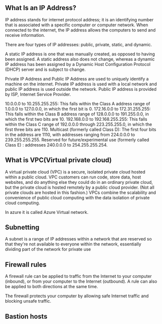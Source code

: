 ## What Is an IP Address?
IP address stands for internet protocol address; it is an identifying number that is associated with a specific computer or computer network. When connected to the internet, the IP address allows the computers to send and receive information.

There are four types of IP addresses: public, private, static, and dynamic.

A static IP address is one that was manually created, as opposed to having been assigned. A static address also does not change, whereas a dynamic IP address has been assigned by a Dynamic Host Configuration Protocol (DHCP) server and is subject to change.

Private IP Address and Public IP Address are used to uniquely identify a machine on the internet. Private IP address is used with a local network and public IP address is used outside the network. Public IP address is provided by ISP, Internet Service Provider.


10.0.0.0 to 10.255.255.255: This falls within the Class A address range of 1.0.0.0 to 127.0.0.0, in which the first bit is 0.
172.16.0.0 to 172.31.255.255: This falls within the Class B address range of 128.0.0.0 to 191.255.0.0, in which the first two bits are 10.
192.168.0.0 to 192.168.255.255: This falls within the Class C range of 192.0.0.0 through 223.255.255.0, in which the first three bits are 110.
Multicast (formerly called Class D): The first four bits in the address are 1110, with addresses ranging from 224.0.0.0 to 239.255.255.255.
Reserved for future/experimental use (formerly called Class E) : addresses 240.0.0.0 to 254.255.255.254.


## What is VPC(Virtual private cloud)
A virtual private cloud (VPC) is a secure, isolated private cloud hosted within a public cloud. VPC customers can run code, store data, host websites, and do anything else they could do in an ordinary private cloud, but the private cloud is hosted remotely by a public cloud provider. (Not all private clouds are hosted in this fashion.) VPCs combine the scalability and convenience of public cloud computing with the data isolation of private cloud computing.

 In azure it is called Azure Virtual network.
 
 ## Subnetting 
 A subnet is a range of IP addresses within a network that are reserved so that they're not available to everyone within the network, essentially dividing part of the network for private use

## Firewall rules
A firewall rule can be applied to traffic from the Internet to your computer (inbound), or from your computer to the Internet (outbound). A rule can also be applied to both directions at the same time.

The firewall protects your computer by allowing safe Internet traffic and blocking unsafe traffic.

## Bastion hosts


